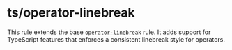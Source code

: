 # ts/operator-linebreak

This rule extends the base [`operator-linebreak`](/rules/js/operator-linebreak) rule.
It adds support for TypeScript features that enforces a consistent linebreak style for operators.
